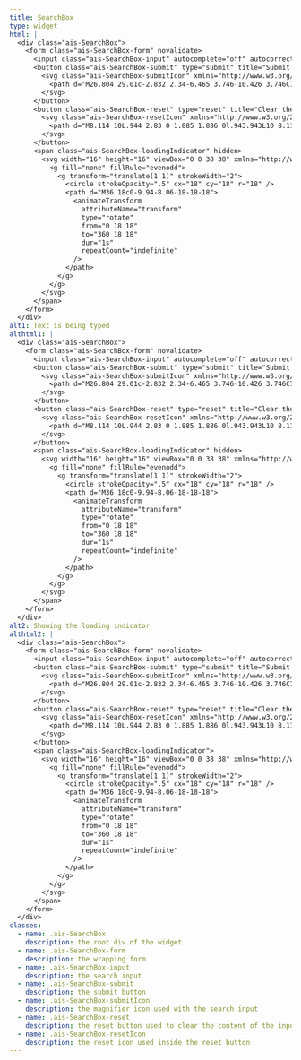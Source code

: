 ```yaml
---
title: SearchBox
type: widget
html: |
  <div class="ais-SearchBox">
    <form class="ais-SearchBox-form" novalidate>
      <input class="ais-SearchBox-input" autocomplete="off" autocorrect="off" autocapitalize="off" placeholder="Search for products" spellcheck="false" maxlength="512" type="search" value="" />
      <button class="ais-SearchBox-submit" type="submit" title="Submit the search query.">
        <svg class="ais-SearchBox-submitIcon" xmlns="http://www.w3.org/2000/svg" width="10" height="10" viewBox="0 0 40 40">
          <path d="M26.804 29.01c-2.832 2.34-6.465 3.746-10.426 3.746C7.333 32.756 0 25.424 0 16.378 0 7.333 7.333 0 16.378 0c9.046 0 16.378 7.333 16.378 16.378 0 3.96-1.406 7.594-3.746 10.426l10.534 10.534c.607.607.61 1.59-.004 2.202-.61.61-1.597.61-2.202.004L26.804 29.01zm-10.426.627c7.323 0 13.26-5.936 13.26-13.26 0-7.32-5.937-13.257-13.26-13.257C9.056 3.12 3.12 9.056 3.12 16.378c0 7.323 5.936 13.26 13.258 13.26z"></path>
        </svg>
      </button>
      <button class="ais-SearchBox-reset" type="reset" title="Clear the search query." hidden>
        <svg class="ais-SearchBox-resetIcon" xmlns="http://www.w3.org/2000/svg" viewBox="0 0 20 20" width="10" height="10">
          <path d="M8.114 10L.944 2.83 0 1.885 1.886 0l.943.943L10 8.113l7.17-7.17.944-.943L20 1.886l-.943.943-7.17 7.17 7.17 7.17.943.944L18.114 20l-.943-.943-7.17-7.17-7.17 7.17-.944.943L0 18.114l.943-.943L8.113 10z"></path>
        </svg>
      </button>
      <span class="ais-SearchBox-loadingIndicator" hidden>
        <svg width="16" height="16" viewBox="0 0 38 38" xmlns="http://www.w3.org/2000/svg" stroke="#444" class="ais-SearchBox-loadingIcon">
          <g fill="none" fillRule="evenodd">
            <g transform="translate(1 1)" strokeWidth="2">
              <circle strokeOpacity=".5" cx="18" cy="18" r="18" />
              <path d="M36 18c0-9.94-8.06-18-18-18">
                <animateTransform
                  attributeName="transform"
                  type="rotate"
                  from="0 18 18"
                  to="360 18 18"
                  dur="1s"
                  repeatCount="indefinite"
                />
              </path>
            </g>
          </g>
        </svg>
      </span>
    </form>
  </div>
alt1: Text is being typed
althtml1: |
  <div class="ais-SearchBox">
    <form class="ais-SearchBox-form" novalidate>
      <input class="ais-SearchBox-input" autocomplete="off" autocorrect="off" autocapitalize="off" placeholder="Search for products" spellcheck="false" maxlength="512" type="search" value="Typing text..." />
      <button class="ais-SearchBox-submit" type="submit" title="Submit the search query.">
        <svg class="ais-SearchBox-submitIcon" xmlns="http://www.w3.org/2000/svg" width="10" height="10" viewBox="0 0 40 40">
          <path d="M26.804 29.01c-2.832 2.34-6.465 3.746-10.426 3.746C7.333 32.756 0 25.424 0 16.378 0 7.333 7.333 0 16.378 0c9.046 0 16.378 7.333 16.378 16.378 0 3.96-1.406 7.594-3.746 10.426l10.534 10.534c.607.607.61 1.59-.004 2.202-.61.61-1.597.61-2.202.004L26.804 29.01zm-10.426.627c7.323 0 13.26-5.936 13.26-13.26 0-7.32-5.937-13.257-13.26-13.257C9.056 3.12 3.12 9.056 3.12 16.378c0 7.323 5.936 13.26 13.258 13.26z"></path>
        </svg>
      </button>
      <button class="ais-SearchBox-reset" type="reset" title="Clear the search query.">
        <svg class="ais-SearchBox-resetIcon" xmlns="http://www.w3.org/2000/svg" viewBox="0 0 20 20" width="10" height="10">
          <path d="M8.114 10L.944 2.83 0 1.885 1.886 0l.943.943L10 8.113l7.17-7.17.944-.943L20 1.886l-.943.943-7.17 7.17 7.17 7.17.943.944L18.114 20l-.943-.943-7.17-7.17-7.17 7.17-.944.943L0 18.114l.943-.943L8.113 10z"></path>
        </svg>
      </button>
      <span class="ais-SearchBox-loadingIndicator" hidden>
        <svg width="16" height="16" viewBox="0 0 38 38" xmlns="http://www.w3.org/2000/svg" stroke="#444" class="ais-SearchBox-loadingIcon">
          <g fill="none" fillRule="evenodd">
            <g transform="translate(1 1)" strokeWidth="2">
              <circle strokeOpacity=".5" cx="18" cy="18" r="18" />
              <path d="M36 18c0-9.94-8.06-18-18-18">
                <animateTransform
                  attributeName="transform"
                  type="rotate"
                  from="0 18 18"
                  to="360 18 18"
                  dur="1s"
                  repeatCount="indefinite"
                />
              </path>
            </g>
          </g>
        </svg>
      </span>
    </form>
  </div>
alt2: Showing the loading indicator
althtml2: |
  <div class="ais-SearchBox">
    <form class="ais-SearchBox-form" novalidate>
      <input class="ais-SearchBox-input" autocomplete="off" autocorrect="off" autocapitalize="off" placeholder="Search for products" spellcheck="false" maxlength="512" type="search" value="Typing text..." />
      <button class="ais-SearchBox-submit" type="submit" title="Submit the search query.">
        <svg class="ais-SearchBox-submitIcon" xmlns="http://www.w3.org/2000/svg" width="10" height="10" viewBox="0 0 40 40">
          <path d="M26.804 29.01c-2.832 2.34-6.465 3.746-10.426 3.746C7.333 32.756 0 25.424 0 16.378 0 7.333 7.333 0 16.378 0c9.046 0 16.378 7.333 16.378 16.378 0 3.96-1.406 7.594-3.746 10.426l10.534 10.534c.607.607.61 1.59-.004 2.202-.61.61-1.597.61-2.202.004L26.804 29.01zm-10.426.627c7.323 0 13.26-5.936 13.26-13.26 0-7.32-5.937-13.257-13.26-13.257C9.056 3.12 3.12 9.056 3.12 16.378c0 7.323 5.936 13.26 13.258 13.26z"></path>
        </svg>
      </button>
      <button class="ais-SearchBox-reset" type="reset" title="Clear the search query." hidden>
        <svg class="ais-SearchBox-resetIcon" xmlns="http://www.w3.org/2000/svg" viewBox="0 0 20 20" width="10" height="10">
          <path d="M8.114 10L.944 2.83 0 1.885 1.886 0l.943.943L10 8.113l7.17-7.17.944-.943L20 1.886l-.943.943-7.17 7.17 7.17 7.17.943.944L18.114 20l-.943-.943-7.17-7.17-7.17 7.17-.944.943L0 18.114l.943-.943L8.113 10z"></path>
        </svg>
      </button>
      <span class="ais-SearchBox-loadingIndicator">
        <svg width="16" height="16" viewBox="0 0 38 38" xmlns="http://www.w3.org/2000/svg" stroke="#444" class="ais-SearchBox-loadingIcon">
          <g fill="none" fillRule="evenodd">
            <g transform="translate(1 1)" strokeWidth="2">
              <circle strokeOpacity=".5" cx="18" cy="18" r="18" />
              <path d="M36 18c0-9.94-8.06-18-18-18">
                <animateTransform
                  attributeName="transform"
                  type="rotate"
                  from="0 18 18"
                  to="360 18 18"
                  dur="1s"
                  repeatCount="indefinite"
                />
              </path>
            </g>
          </g>
        </svg>
      </span>
    </form>
  </div>
classes:
  - name: .ais-SearchBox
    description: the root div of the widget
  - name: .ais-SearchBox-form
    description: the wrapping form
  - name: .ais-SearchBox-input
    description: the search input
  - name: .ais-SearchBox-submit
    description: the submit button
  - name: .ais-SearchBox-submitIcon
    description: the magnifier icon used with the search input
  - name: .ais-SearchBox-reset
    description: the reset button used to clear the content of the input
  - name: .ais-SearchBox-resetIcon
    description: the reset icon used inside the reset button
---
```

